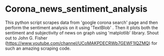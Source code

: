 # Corona_news_sentiment_analysis
This python script scrapes data from 'google corona search' page and then perform the sentiment analysis on it using 'TextBlob' . Then it plots both the sentiment and subjectivity of news on graph using 'matplotlib' library. 
Shout out to John G. Fisher (https://www.youtube.com/channel/UCoMAKPDECRWb7GEWF1lQZMQ) for such an amazing scraping code.
